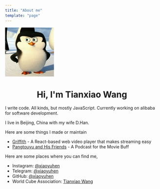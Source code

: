 ```yaml
---
title: "About me"
template: "page"
---
```

<img style="text-align: center" src='../assets/avatar.jpeg' />
<h1 style="text-align: center">Hi, I'm Tianxiao Wang</h1>

I write code. All kinds, but mostly JavaScript. Currently working on alibaba for software development.

I live in Beijing, China with my wife D.Han.

Here are some things I made or maintain

- [Griffith](https://github.com/zhihu/griffith) - A React-based web video player that makes streaming easy
- [Pangtouyu and His Friends](https://podcasts.apple.com/us/podcast/%E8%83%96%E5%A4%B4%E9%B1%BC%E5%92%8C%E4%BB%96%E7%9A%84%E6%9C%8B%E5%8F%8B%E4%BB%AC/id1490236670) - A Podcast for the Movie Buff

Here are some places where you can find me,

- Instagram: [@xiaoyuhen](https://www.instagram.com/xiaoyuhen/)
- Telegram: [@xiaoyuhen](https://t.me/xiaoyuhen)
- GitHub: [@xiaoyuhen](https://github.com/xiaoyuhen)
- World Cube Association: [Tianxiao Wang](https://www.worldcubeassociation.org/persons/2012WANG17)